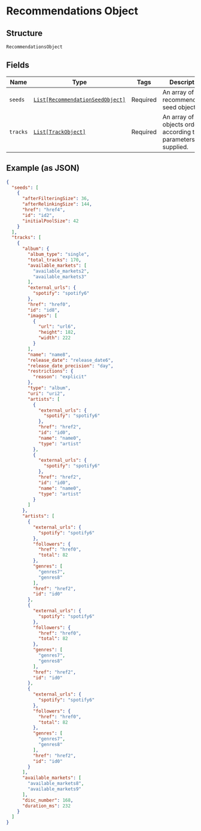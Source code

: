 
# Recommendations Object

## Structure

`RecommendationsObject`

## Fields

| Name | Type | Tags | Description |
|  --- | --- | --- | --- |
| `seeds` | [`List[RecommendationSeedObject]`](../../doc/models/recommendation-seed-object.md) | Required | An array of recommendation seed objects. |
| `tracks` | [`List[TrackObject]`](../../doc/models/track-object.md) | Required | An array of track objects ordered according to the parameters supplied. |

## Example (as JSON)

```json
{
  "seeds": [
    {
      "afterFilteringSize": 36,
      "afterRelinkingSize": 144,
      "href": "href4",
      "id": "id2",
      "initialPoolSize": 42
    }
  ],
  "tracks": [
    {
      "album": {
        "album_type": "single",
        "total_tracks": 170,
        "available_markets": [
          "available_markets2",
          "available_markets3"
        ],
        "external_urls": {
          "spotify": "spotify6"
        },
        "href": "href0",
        "id": "id8",
        "images": [
          {
            "url": "url6",
            "height": 182,
            "width": 222
          }
        ],
        "name": "name8",
        "release_date": "release_date6",
        "release_date_precision": "day",
        "restrictions": {
          "reason": "explicit"
        },
        "type": "album",
        "uri": "uri2",
        "artists": [
          {
            "external_urls": {
              "spotify": "spotify6"
            },
            "href": "href2",
            "id": "id0",
            "name": "name0",
            "type": "artist"
          },
          {
            "external_urls": {
              "spotify": "spotify6"
            },
            "href": "href2",
            "id": "id0",
            "name": "name0",
            "type": "artist"
          }
        ]
      },
      "artists": [
        {
          "external_urls": {
            "spotify": "spotify6"
          },
          "followers": {
            "href": "href0",
            "total": 82
          },
          "genres": [
            "genres7",
            "genres8"
          ],
          "href": "href2",
          "id": "id0"
        },
        {
          "external_urls": {
            "spotify": "spotify6"
          },
          "followers": {
            "href": "href0",
            "total": 82
          },
          "genres": [
            "genres7",
            "genres8"
          ],
          "href": "href2",
          "id": "id0"
        },
        {
          "external_urls": {
            "spotify": "spotify6"
          },
          "followers": {
            "href": "href0",
            "total": 82
          },
          "genres": [
            "genres7",
            "genres8"
          ],
          "href": "href2",
          "id": "id0"
        }
      ],
      "available_markets": [
        "available_markets8",
        "available_markets9"
      ],
      "disc_number": 168,
      "duration_ms": 232
    }
  ]
}
```

